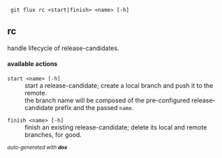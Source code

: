 
     git flux rc <start|finish> <name> [-h]

## rc

handle lifecycle of release-candidates.

#### available actions

<dl>
	<dt><code>start &lt;name&gt; [-h]</code></dt>
	<dd>start a release-candidate; create a local branch and push it to the remote.<br/>
the branch name will be composed of the pre-configured release-candidate prefix and the passed <code>name</code>.<br/></dd>
</dl>
<dl>
	<dt><code>finish &lt;name&gt; [-h]</code></dt>
	<dd>finish an existing release-candidate; delete its local and remote branches, for good.<br/></dd>




<sub style="display: inline-block; text-align: right;"><i>auto-generated with <b>dox</b></i></sub>
